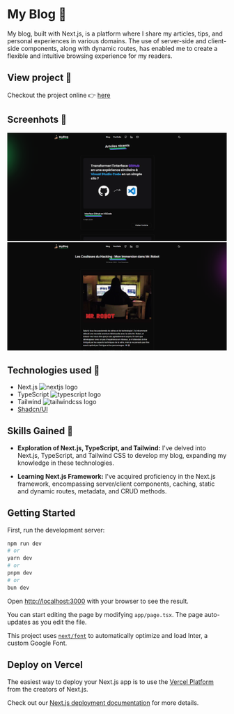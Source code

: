 # My Blog 🌠 

My blog, built with Next.js, is a platform where I share my articles, tips, and personal experiences in various domains. The use of server-side and client-side components, along with dynamic routes, has enabled me to create a flexible and intuitive browsing experience for my readers.


## View project 👀

Checkout the project online 👉 [here](https://yoni-deserbaix-my-blog.vercel.app)

## Screenhots 📸 
![screenshot](https://github.com/Yoni-Deserbaix/Portfolio/blob/main/public/assets/projects/project02.png)
![screenshot](https://github.com/Yoni-Deserbaix/Portfolio/blob/main/public/assets/projects/project02-1.png)

## Technologies used 🔪
- Next.js  <img src="https://cdn.jsdelivr.net/gh/devicons/devicon/icons/nextjs/nextjs-original.svg" height="15" alt="nextjs logo"  />
- TypeScript <img src="https://cdn.jsdelivr.net/gh/devicons/devicon/icons/typescript/typescript-original.svg" height="15" alt="typescript logo"  />
- Tailwind <img src="https://cdn.simpleicons.org/tailwindcss/06B6D4" height="15" alt="tailwindcss logo"  />
- [Shadcn/UI](https://ui.shadcn.com/)

## Skills Gained 🌟 

- **Exploration of Next.js, TypeScript, and Tailwind:** I've delved into Next.js, TypeScript, and Tailwind CSS to develop my blog, expanding my knowledge in these technologies.
  
- **Learning Next.js Framework:** I've acquired proficiency in the Next.js framework, encompassing server/client components, caching, static and dynamic routes, metadata, and CRUD methods.

## Getting Started

First, run the development server:

```bash
npm run dev
# or
yarn dev
# or
pnpm dev
# or
bun dev
```

Open [http://localhost:3000](http://localhost:3000) with your browser to see the result.

You can start editing the page by modifying `app/page.tsx`. The page auto-updates as you edit the file.

This project uses [`next/font`](https://nextjs.org/docs/basic-features/font-optimization) to automatically optimize and load Inter, a custom Google Font.

## Deploy on Vercel

The easiest way to deploy your Next.js app is to use the [Vercel Platform](https://vercel.com/new?utm_medium=default-template&filter=next.js&utm_source=create-next-app&utm_campaign=create-next-app-readme) from the creators of Next.js.

Check out our [Next.js deployment documentation](https://nextjs.org/docs/deployment) for more details.
